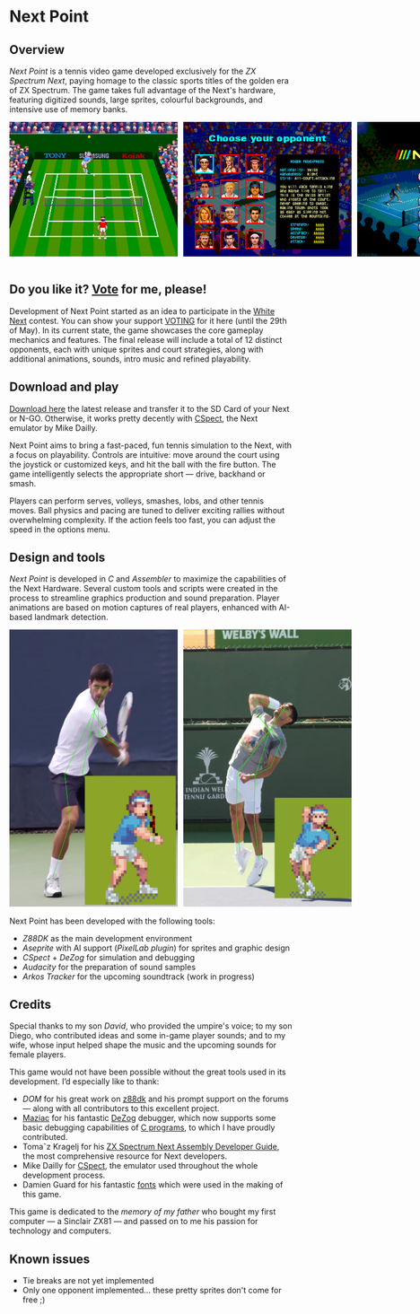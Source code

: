 # Next Point

## Overview

*Next Point* is a tennis video game developed exclusively for the *ZX Spectrum Next*, paying homage to the classic sports titles of the golden era of ZX Spectrum. The game takes full advantage of the Next's hardware, featuring digitized sounds, large sprites, colourful backgrounds, and intensive use of memory banks.

<div style="display: flex; gap: 10px;">
  <img src="docs/grass.png" alt="Court" width="300"/>
  <img src="docs/opponents.png" alt="Opponents" width="300"/>
  <img src="docs/menu-intro.png" alt="Intro menu" width="300"/>
</div>
<br/>

## Do you like it? [Vote](https://www.specnext.com/white-next-contest/) for me, please!

Development of Next Point started as an idea to participate in the [White Next](https://www.specnext.com/contest-time/) contest. You can show your support [VOTING](https://www.specnext.com/white-next-contest/) for it here (until the 29th of May). In its current state, the game showcases the core gameplay mechanics and features. The final release will include a total of 12 distinct opponents, each with unique sprites and court strategies, along with additional animations, sounds, intro music and refined playability.
## Download and play

[Download here](releases/next-point-1.0.1.nex) the latest release and transfer it to the SD Card of your Next or N-GO. Otherwise, it works pretty decently with [CSpect](https://mdf200.itch.io/cspect), the Next emulator by Mike Dailly.

Next Point aims to bring a fast-paced, fun tennis simulation to the Next, with a focus on playability. Controls are intuitive: move around the court using the joystick or customized keys, and hit the ball with the fire button. The game intelligently selects the appropriate short — drive, backhand or smash.

Players can perform serves, volleys, smashes, lobs, and other tennis moves. Ball physics and pacing are tuned to deliver exciting rallies without overwhelming complexity. If the action feels too fast, you can adjust the speed in the options menu. 

## Design and tools 
*Next Point* is developed in *C* and *Assembler* to maximize the capabilities of the Next Hardware. Several custom tools and scripts were created in the process to streamline graphics production and sound preparation. Player animations are based on motion captures of real players, enhanced with AI-based landmark detection.

<div style="display: flex; gap: 10px;">
  <img src="docs/backhand.png" alt="Backhand" width="300"/>
  <img src="docs/service.png" alt="Service" width="300"/>
</div>
<br/>
Next Point has been developed with the following tools:

- *Z88DK* as the main development environment
- *Aseprite* with AI support (*PixelLab plugin*) for sprites and graphic design
- *CSpect* + *DeZog* for simulation and debugging 
- *Audacity* for the preparation of sound samples
- *Arkos Tracker* for the upcoming soundtrack (work in progress)

## Credits
Special thanks to my son *David*, who provided the umpire's voice; to my son Diego, who contributed ideas and some in-game player sounds; and to my wife, whose input helped shape the music and the upcoming sounds for female players.

This game would not have been possible without the great tools used in its development. I’d especially like to thank:
- *DOM* for his great work on [z88dk](https://github.com/z88dk/z88dk/wiki) and his prompt support on the forums — along with all contributors to this excellent project.
- [Maziac](https://github.com/maziac) for his fantastic [DeZog](https://github.com/maziac/DeZog) debugger, which now supports some basic debugging capabilities of [C programs](https://github.com/maziac/DeZog/releases/tag/v3.6.0), to which I have proudly contributed.
- Tomaˇz Kragelj for his [ZX Spectrum Next Assembly Developer Guide](https://github.com/tomaz/zx-next-dev-guide), the most comprehensive resource for Next developers.
- Mike Dailly for [CSpect](https://mdf200.itch.io/cspect), the emulator used throughout the whole development process.
- Damien Guard for his fantastic [fonts](https://damieng.com/typography/) which were used in the making of this game.

This game is dedicated to the *memory of my father* who bought my first computer — a Sinclair ZX81 — and passed on to me his passion for technology and computers.

## Known issues
- Tie breaks are not yet implemented
- Only one opponent implemented... these pretty sprites don't come for free ;)